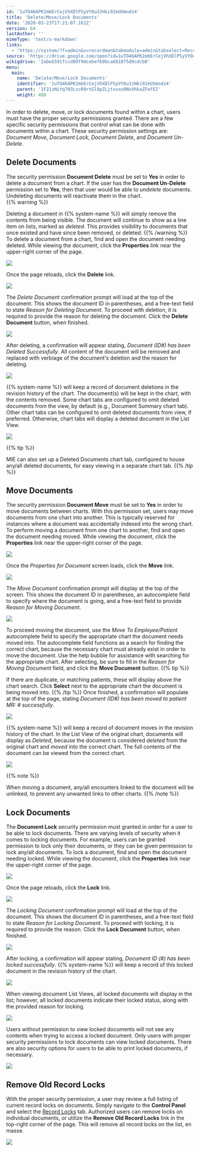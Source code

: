 ```yaml
---
id: '1uTO46APK2mbErCejVhXDlPSyVYOu3JHki92eUXmndz4'
title: 'Delete/Move/Lock Documents'
date: '2020-03-23T17:21:07.161Z'
version: 64
lastAuthor: ''
mimeType: 'text/x-markdown'
links:
  - 'https://system/?f=admin&s=recordman&tabmodule=admin&tabselect=Record+Locks'
source: 'https://drive.google.com/open?id=1uTO46APK2mbErCejVhXDlPSyVYOu3JHki92eUXmndz4'
wikigdrive: '2abeb591fccd09f9dcebef69bca681875d9cdcb0'
menu:
  main:
    name: 'Delete/Move/Lock Documents'
    identifier: '1uTO46APK2mbErCejVhXDlPSyVYOu3JHki92eUXmndz4'
    parent: '1F21zNiYq703LscR9rtGl8pZLjtxvozONvXhkaZFefEI'
    weight: 480
---
```

In order to delete, move, or lock documents found within a chart, users must have the proper security permissions granted. There are a few specific security permissions that control what can be done with documents within a chart. These security permission settings are: *Document Move*, *Document Lock*, *Document Delete*, and *Document Un-Delete*.
  
## Delete Documents  
  
The security permission **Document Delete** must be set to **Yes** in order to delete a document from a chart. If the user has the **Document Un-Delete** permission set to **Yes**, then that user would be able to *undelete* documents. Undeleting documents will reactivate them in the chart.  
{{% warning %}}

Deleting a document in {{% system-name %}} will simply remove the contents from being visible. The document will continue to show as a line item on lists, marked as *deleted*. This provides visibility to documents that once existed and have since been removed, or deleted.
{{% /warning %}}
To delete a document from a chart, find and open the document needing deleted. While viewing the document, click the **Properties** link near the upper-right corner of the page.
  
![](../delete-move-lock-documents.assets/10000201000004B0000001A88C30CBD093F4551F.png)  

Once the page reloads, click the **Delete** link.
  
![](../delete-move-lock-documents.assets/10000201000004B40000012EA4366D492384C9AB.png)  

The *Delete Document* confirmation prompt will load at the top of the document. This shows the document ID in parentheses, and a free-text field to state *Reason for Deleting Document*. To proceed with deletion, it is required to provide the reason for deleting the document. Click the **Delete Document** button, when finished.
  
![](../delete-move-lock-documents.assets/10000201000004A100000155143BF9AF367CE2FE.png)  

After deleting, a confirmation will appear stating, *Document (ID#) has been Deleted Successfully*. All content of the document will be removed and replaced with verbiage of the document's deletion and the reason for deleting.
  
![](../delete-move-lock-documents.assets/10000201000004B8000000EF1CBCDA9E8B0856DB.png)  

{{% system-name %}} will keep a record of document deletions in the revision history of the chart. The document(s) will be kept in the chart, with the contents removed. Some chart tabs are configured to omit deleted documents from the view, by default (e.g., Document Summary chart tab). Other chart tabs can be configured to omit deleted documents from view, if preferred. Otherwise, chart tabs will display a deleted document in the List View.
  
![](../delete-move-lock-documents.assets/100002010000049E0000011430964BBC8F24E51D.png)  

{{% tip %}}

MIE can also set up a Deleted Documents chart tab, configured to house any/all deleted documents, for easy viewing in a separate chart tab.
{{% /tip %}}
  
## Move Documents  

The security permission **Document Move** must be set to **Yes** in order to move documents between charts. With this permission set, users may move documents from one chart into another. This is typically reserved for instances where a document was accidentally indexed into the wrong chart.
To perform moving a document from one chart to another, find and open the document needing moved. While viewing the document, click the **Properties** link near the upper-right corner of the page.
  
![](../delete-move-lock-documents.assets/10000201000004C20000010568F4F19717961ACF.png)  

Once the *Properties for Document* screen loads, click the **Move** link.
  
![](../delete-move-lock-documents.assets/10000201000004BD0000010BFE509754D8FF1B4D.png)  

The *Move Document* confirmation prompt will display at the top of the screen. This shows the document ID in parentheses, an autocomplete field to specify where the document is going, and a free-text field to provide *Reason for Moving Document*.
  
![](../delete-move-lock-documents.assets/10000201000004A70000015D62E8CA17D92B3329.png)  

To proceed moving the document, use the *Move To Employee/Patient* autocomplete field to specify the appropriate chart the document needs moved into. The autocomplete field functions as a search for finding the correct chart, because the necessary chart must already exist in order to move the document. Use the help bubble for assistance with searching for the appropriate chart.
After selecting, be sure to fill in the *Reason for Moving Document* field, and click the **Move Document** button.
{{% tip %}}

If there are duplicate, or matching patients, these will display above the chart search. Click **Select** next to the appropriate chart the document is being moved into.
{{% /tip %}}
Once finished, a confirmation will populate at the top of the page, stating *Document (ID#) has been moved to patient MR: # successfully*.
  
![](../delete-move-lock-documents.assets/10000201000004BD000000D74DE136CA15F6DA20.png)  

{{% system-name %}} will keep a record of document moves in the revision history of the chart. In the List View of the original chart, documents will display as *Deleted*, because the document is considered *deleted* from the original chart and *moved* into the correct chart. The full contents of the document can be viewed from the correct chart.
  
![](../delete-move-lock-documents.assets/10000201000004930000008A638F987A884B8C57.png)  

{{% note %}}

When moving a document, any/all encounters linked to the document will be unlinked, to prevent any unwanted links to other charts.
{{% /note %}}
  
## Lock Documents  

The **Document Lock** security permission must granted in order for a user to be able to lock documents. There are varying levels of security when it comes to locking documents. For example, users can be granted permission to lock only their documents, or they can be given permission to lock any/all documents.
To lock a document, find and open the document needing locked. While viewing the document, click the **Properties** link near the upper-right corner of the page.
  
![](../delete-move-lock-documents.assets/10000201000004C20000010568F4F19717961ACF.png)  

Once the page reloads, click the **Lock** link.
  
![](../delete-move-lock-documents.assets/10000201000004BD0000010B65E9D5779E3EEF00.png)  

The *Locking Document* confirmation prompt will load at the top of the document. This shows the document ID in parentheses, and a free-text field to state *Reason for Locking Document*. To proceed with locking, it is required to provide the reason. Click the **Lock Document** button, when finished.
  
![](../delete-move-lock-documents.assets/10000201000004A40000015EEDC5E115011CF40F.png)  

After locking, a confirmation will appear stating, *Document ID (#) has been locked successfully*. {{% system-name %}} will keep a record of this locked document in the revision history of the chart.
  
![](../delete-move-lock-documents.assets/10000201000004A300000131E78DB5AFBA071548.png)  

When viewing document List Views, all locked documents will display in the list; however, all locked documents indicate their locked status, along with the provided reason for locking.
  
![](../delete-move-lock-documents.assets/10000201000004A4000000A2191657D0152E2B8F.png)  

Users without permission to view locked documents will not see any contents when trying to access a locked document. Only users with proper security permissions to lock documents can view locked documents. There are also security options for users to be able to print locked documents, if necessary.
  
![](../delete-move-lock-documents.assets/10000201000004B6000000BBBDC154828D9BB36E.png)  

  
## Remove Old Record Locks  

With the proper security permission, a user may review a full listing of current record locks on documents. Simply navigate to the **Control Panel** and select the [Record Locks](https://system/?f=admin&s=recordman&tabmodule=admin&tabselect=Record+Locks) tab. Authorized users can remove locks on individual documents, or utilize the **Remove Old Record Locks** link in the top-right corner of the page. This will remove all record locks on the list, en masse.
  
![](../delete-move-lock-documents.assets/1000020100000366000000AA18833034E09362C2.png)  

